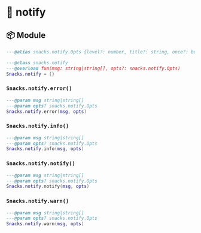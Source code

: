 # 🍿 notify

<!-- docgen -->

## 📦 Module

```lua
---@alias snacks.notify.Opts {level?: number, title?: string, once?: boolean, lang?: string}
```

```lua
---@class snacks.notify
---@overload fun(msg: string|string[], opts?: snacks.notify.Opts)
Snacks.notify = {}
```

### `Snacks.notify.error()`

```lua
---@param msg string|string[]
---@param opts? snacks.notify.Opts
Snacks.notify.error(msg, opts)
```

### `Snacks.notify.info()`

```lua
---@param msg string|string[]
---@param opts? snacks.notify.Opts
Snacks.notify.info(msg, opts)
```

### `Snacks.notify.notify()`

```lua
---@param msg string|string[]
---@param opts? snacks.notify.Opts
Snacks.notify.notify(msg, opts)
```

### `Snacks.notify.warn()`

```lua
---@param msg string|string[]
---@param opts? snacks.notify.Opts
Snacks.notify.warn(msg, opts)
```
